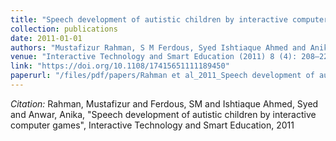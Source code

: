 ```yaml
---
title: "Speech development of autistic children by interactive computer games"
collection: publications
date: 2011-01-01
authors: "Mustafizur Rahman, S M Ferdous, Syed Ishtiaque Ahmed and Anika Anwar"
venue: "Interactive Technology and Smart Education (2011) 8 (4): 208–223"
link: "https://doi.org/10.1108/17415651111189450"
paperurl: "/files/pdf/papers/Rahman et al_2011_Speech development of autistic children by interactive computer games.pdf"
---
```

*Citation:* Rahman, Mustafizur and Ferdous, SM and Ishtiaque Ahmed, Syed and Anwar, Anika, "Speech development of autistic children by interactive computer games", Interactive Technology and Smart Education, 2011
